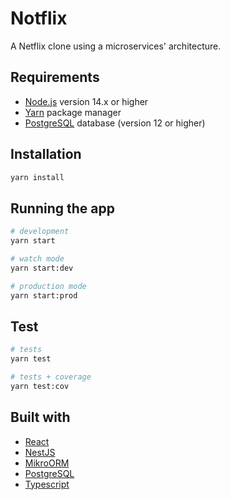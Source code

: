 # Notflix

A Netflix clone using a microservices' architecture.

## Requirements
* [Node.js](https://nodejs.org/) version 14.x or higher
* [Yarn](https://yarnpkg.com/) package manager
* [PostgreSQL](https://www.postgresql.org/) database (version 12 or higher)

## Installation

```bash
yarn install
```

## Running the app

```bash
# development
yarn start

# watch mode
yarn start:dev

# production mode
yarn start:prod
```

## Test

```bash
# tests
yarn test

# tests + coverage
yarn test:cov
```

## Built with
* [React](https://reactjs.org/)
* [NestJS](https://nestjs.com/)
* [MikroORM](https://mikro-orm.io/)
* [PostgreSQL](https://www.postgresql.org/)
* [Typescript](https://www.typescriptlang.org/)
